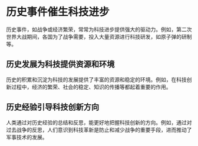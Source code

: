 # 历史事件催生科技进步  
  
历史事件，如战争或经济繁荣，常常为科技进步提供强大的驱动力。例如，第二次世界大战期间，各国为了战争需要，投入大量资源进行科技研发，如原子弹的研制等。  
  
## 历史发展为科技提供资源和环境  
  
历史的积累和沉淀为科技的发展提供了丰富的资源和稳定的环境。例如，在科技创新过程中，经济的繁荣、社会的稳定、知识的传播等都起着重要的作用。  
  
## 历史经验引导科技创新方向  
  
人类通过对历史经验的总结和反思，能更好地把握科技创新的方向。例如，通过对过去战争的反思，人们意识到科技革新是防止和减少战争的重要手段，进而推动了军事技术的发展。
